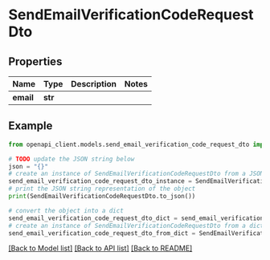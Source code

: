# SendEmailVerificationCodeRequestDto


## Properties

Name | Type | Description | Notes
------------ | ------------- | ------------- | -------------
**email** | **str** |  | 

## Example

```python
from openapi_client.models.send_email_verification_code_request_dto import SendEmailVerificationCodeRequestDto

# TODO update the JSON string below
json = "{}"
# create an instance of SendEmailVerificationCodeRequestDto from a JSON string
send_email_verification_code_request_dto_instance = SendEmailVerificationCodeRequestDto.from_json(json)
# print the JSON string representation of the object
print(SendEmailVerificationCodeRequestDto.to_json())

# convert the object into a dict
send_email_verification_code_request_dto_dict = send_email_verification_code_request_dto_instance.to_dict()
# create an instance of SendEmailVerificationCodeRequestDto from a dict
send_email_verification_code_request_dto_from_dict = SendEmailVerificationCodeRequestDto.from_dict(send_email_verification_code_request_dto_dict)
```
[[Back to Model list]](../README.md#documentation-for-models) [[Back to API list]](../README.md#documentation-for-api-endpoints) [[Back to README]](../README.md)


